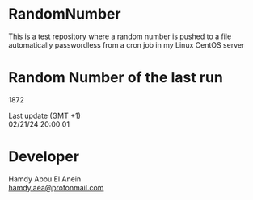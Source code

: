 # RandomNumber    
This is a test repository where a random number is pushed to a file automatically passwordless from a cron job in my Linux CentOS server    
# Random Number of the last run   
1872
      
Last update (GMT +1)    
02/21/24 20:00:01
# Developer    
Hamdy Abou El Anein   
hamdy.aea@protonmail.com

